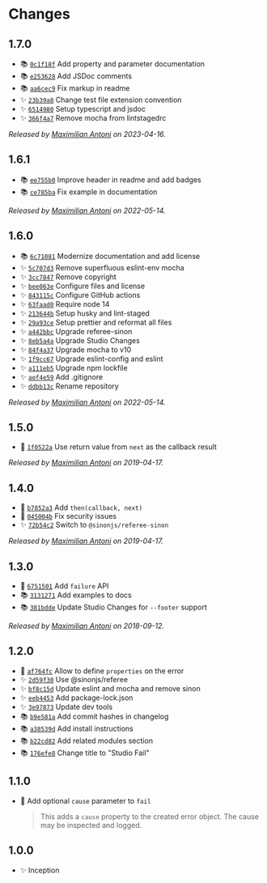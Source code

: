 # Changes

## 1.7.0

- 📚 [`0c1f18f`](https://github.com/javascript-studio/fail/commit/0c1f18fa0e0e00ccd174b342b1407f21b2027747)
  Add property and parameter documentation
- 📚 [`e253628`](https://github.com/javascript-studio/fail/commit/e253628e024d168330bc357fa2136a11b76f5451)
  Add JSDoc comments
- 📚 [`aa6cec9`](https://github.com/javascript-studio/fail/commit/aa6cec99800aeccca5778458962af86a2d4390ea)
  Fix markup in readme
- ✨ [`23b39a8`](https://github.com/javascript-studio/fail/commit/23b39a84a62d0f7c1b17f0c652f15bd8f27258aa)
  Change test file extension convention
- ✨ [`6514980`](https://github.com/javascript-studio/fail/commit/6514980108c27cfcac6b8e5c0e9281e43d9c813a)
  Setup typescript and jsdoc
- ✨ [`366f4a7`](https://github.com/javascript-studio/fail/commit/366f4a797b550ae1c66503bf024488f44968f88e)
  Remove mocha from lintstagedrc

_Released by [Maximilian Antoni](https://github.com/mantoni) on 2023-04-16._

## 1.6.1

- 📚 [`ee755b0`](https://github.com/javascript-studio/fail/commit/ee755b0f97365224bda75096130902d4c388a565)
  Improve header in readme and add badges
- 📚 [`ce785ba`](https://github.com/javascript-studio/fail/commit/ce785ba540fa6a6fac313f8e5158a6c0ebfc74f8)
  Fix example in documentation

_Released by [Maximilian Antoni](https://github.com/mantoni) on 2022-05-14._

## 1.6.0

- 📚 [`6c71081`](https://github.com/javascript-studio/fail/commit/6c71081079a3347ef6d2c1cfd2d00dd766f0ddf3)
  Modernize documentation and add license
- ✨ [`5c707d3`](https://github.com/javascript-studio/fail/commit/5c707d39b1b2b923c1f02e26ae19ed0a976539e1)
  Remove superfluous eslint-env mocha
- ✨ [`3cc7847`](https://github.com/javascript-studio/fail/commit/3cc78477c4a3a6c80b36c05ddcf46926839c199f)
  Remove copyright
- ✨ [`bee063e`](https://github.com/javascript-studio/fail/commit/bee063eac3b93f85249cc5f159f84aba36bdf3cf)
  Configure files and license
- ✨ [`843115c`](https://github.com/javascript-studio/fail/commit/843115c4916c8333c0f9d95c9ba55561ee27ebfa)
  Configure GitHub actions
- ✨ [`63faad0`](https://github.com/javascript-studio/fail/commit/63faad02e7c587d62a9822b42f54a5a3b2d5e958)
  Require node 14
- ✨ [`213644b`](https://github.com/javascript-studio/fail/commit/213644b003d701c13021107ce28a237283c2cafd)
  Setup husky and lint-staged
- ✨ [`29a93ce`](https://github.com/javascript-studio/fail/commit/29a93ce90bd05c73709f3e02cd6ab1cb4c335938)
  Setup prettier and reformat all files
- ✨ [`a442bbc`](https://github.com/javascript-studio/fail/commit/a442bbc6fef2aa6b047dddcab0aef3ce189b7235)
  Upgrade referee-sinon
- ✨ [`8eb5a4a`](https://github.com/javascript-studio/fail/commit/8eb5a4aa04f27bd6d4b2d576b99034401ae4b518)
  Upgrade Studio Changes
- ✨ [`84f4a37`](https://github.com/javascript-studio/fail/commit/84f4a37980b7080f10b205c6fdb97a2d25694d9b)
  Upgrade mocha to v10
- ✨ [`1f9cc67`](https://github.com/javascript-studio/fail/commit/1f9cc67b8c8be12a592931aaf070c1a5f057e231)
  Upgrade eslint-config and eslint
- ✨ [`a111eb5`](https://github.com/javascript-studio/fail/commit/a111eb51ff2a8cd326c89bd10c048b2488c08984)
  Upgrade npm lockfile
- ✨ [`aef4e59`](https://github.com/javascript-studio/fail/commit/aef4e599ceebf68ffeed0796b04b73e8f2fdae89)
  Add .gitignore
- ✨ [`ddbb13c`](https://github.com/javascript-studio/fail/commit/ddbb13c2b3fbdf8aaa587d5437e5be5f7b2d8720)
  Rename repository

_Released by [Maximilian Antoni](https://github.com/mantoni) on 2022-05-14._

## 1.5.0

- 🍏 [`1f0522a`](https://github.com/javascript-studio/studio-fail/commit/1f0522a556c20ca6152d6ee66277f899beba741e)
  Use return value from `next` as the callback result

_Released by [Maximilian Antoni](https://github.com/mantoni) on 2019-04-17._

## 1.4.0

- 🍏 [`b7852a3`](https://github.com/javascript-studio/studio-fail/commit/b7852a3df720f63806151e1a4354ceeddddc270a)
  Add `then(callback, next)`
- 🐛 [`045004b`](https://github.com/javascript-studio/studio-fail/commit/045004b4179757a46a476fbfb7f11f21bc3d89b2)
  Fix security issues
- ✨ [`72b54c2`](https://github.com/javascript-studio/studio-fail/commit/72b54c2a89e14858af0fe0292db12ffeb261f46a)
  Switch to `@sinonjs/referee-sinon`

_Released by [Maximilian Antoni](https://github.com/mantoni) on 2019-04-17._

## 1.3.0

- 🍏 [`6751501`](https://github.com/javascript-studio/studio-fail/commit/6751501da092a24c5c8955ac53661d8b5e0e2dde)
  Add `failure` API
- 📚 [`3131271`](https://github.com/javascript-studio/studio-fail/commit/3131271e3fefdcadd471e3827d9077253f5ebeb4)
  Add examples to docs
- 📚 [`381bdde`](https://github.com/javascript-studio/studio-fail/commit/381bdde151dff3385d74e2403083110b5adf680c)
  Update Studio Changes for `--footer` support

_Released by [Maximilian Antoni](https://github.com/mantoni) on 2018-09-12._

## 1.2.0

- 🍏 [`af764fc`](https://github.com/javascript-studio/studio-fail/commit/af764fc52525522b635107bb2ea1fe542528bd74)
  Allow to define `properties` on the error
- ✨ [`2d59f30`](https://github.com/javascript-studio/studio-fail/commit/2d59f30d9d454b7daccaed21ad7cc140f852fef3)
  Use @sinonjs/referee
- ✨ [`bf8c15d`](https://github.com/javascript-studio/studio-fail/commit/bf8c15df48d847fbed9a102bdba97ad8e8115faf)
  Update eslint and mocha and remove sinon
- ✨ [`eeb4453`](https://github.com/javascript-studio/studio-fail/commit/eeb4453db8fd4a6c2db6bd7865c3156693cda5e7)
  Add package-lock.json
- ✨ [`3e97873`](https://github.com/javascript-studio/studio-fail/commit/3e97873587edc7d5fe26be68245058e02d0ca2d9)
  Update dev tools
- 📚 [`b9e581a`](https://github.com/javascript-studio/studio-fail/commit/b9e581a861d380e6b7992ab7cd07e73ac96a234c)
  Add commit hashes in changelog
- 📚 [`a38539d`](https://github.com/javascript-studio/studio-fail/commit/a38539d1c2df2eb4202923f16f609be769ef0384)
  Add install instructions
- 📚 [`b22cd82`](https://github.com/javascript-studio/studio-fail/commit/b22cd82cdb3e3c39867c4081999488f3f470d6ee)
  Add related modules section
- 📚 [`176efe8`](https://github.com/javascript-studio/studio-fail/commit/176efe834ee3bde6bac1e828f92dba8a8fc5f2d1)
  Change title to "Studio Fail"

## 1.1.0

- 🍏 Add optional `cause` parameter to `fail`

    > This adds a `cause` property to the created error object. The cause may
    > be inspected and logged.

## 1.0.0

- ✨ Inception
